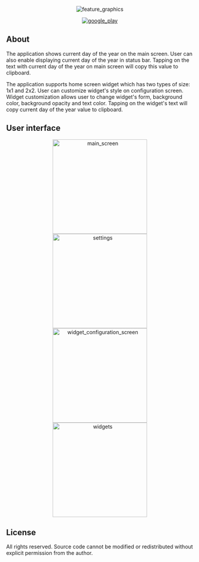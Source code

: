 <p align="center">
  <img src="https://github.com/sergey-levv/today-app-android/blob/master/github-resources/feature_graphics.png" alt="feature_graphics" />
</p>

<p align="center">
  <a href="https://play.google.com/store/apps/details?id=by.liauko.siarhei.app.today">
    <img src="https://github.com/sergey-levv/today-app-android/blob/master/github-resources/get-it-on-google-play-badge.svg" alt="google_play" />
  </a>
</p>

## About
The application shows current day of the year on the main screen. User can also enable displaying current day of the year in status bar. Tapping on the text with current day of the year on main screen will copy this value to clipboard.

The application supports home screen widget which has two types of size: 1x1 and 2x2. User can customize widget's style on configuration screen. Widget customization allows user to change widget's form, background color, background opacity and text color. Tapping on the widget's text will copy current day of the year value to clipboard.
## User interface
<p align="center">
  <img src="https://github.com/sergey-levv/today-app-android/blob/master/github-resources/main_screen_1.png" width="254" alt="main_screen" />   <img src="https://github.com/sergey-levv/today-app-android/blob/master/github-resources/settings.png" width="254" alt="settings" /><br/>
  <img src="https://github.com/sergey-levv/today-app-android/blob/master/github-resources/widget_config.png" width="254" alt="widget_configuration_screen" />   <img src="https://github.com/sergey-levv/today-app-android/blob/master/github-resources/widgets.png" width="254" alt="widgets" />
</p>

## License
All rights reserved. Source code cannot be modified or redistributed without explicit permission from the author.
